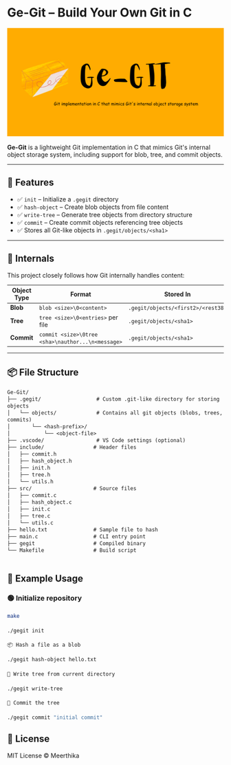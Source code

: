 # Ge-Git – Build Your Own Git in C
![Ge-Git Logo](logo.png)

**Ge-Git** is a lightweight Git implementation in C that mimics Git's internal object storage system, including support for blob, tree, and commit objects.

---

## 🚀 Features

- ✅ `init` – Initialize a `.gegit` directory
- ✅ `hash-object` – Create blob objects from file content
- ✅ `write-tree` – Generate tree objects from directory structure
- ✅ `commit` – Create commit objects referencing tree objects
- ✅ Stores all Git-like objects in `.gegit/objects/<sha1>`

---

## 🧠 Internals

This project closely follows how Git internally handles content:

| Object Type | Format                                              | Stored In                                      |
|-------------|------------------------------------------------------|------------------------------------------------|
| **Blob**    | `blob <size>\0<content>`                             | `.gegit/objects/<first2>/<rest38>`             |
| **Tree**    | `tree <size>\0<entries>` per file                    | `.gegit/objects/<sha1>`                        |
| **Commit**  | `commit <size>\0tree <sha>\nauthor...\n<message>`    | `.gegit/objects/<sha1>`                        |

---

## 📦 File Structure
```
Ge-Git/
├── .gegit/                  # Custom .git-like directory for storing objects
│   └── objects/             # Contains all git objects (blobs, trees, commits)
│       └── <hash-prefix>/
│           └── <object-file>
├── .vscode/                 # VS Code settings (optional)
├── include/                # Header files
│   ├── commit.h
│   ├── hash_object.h
│   ├── init.h
│   ├── tree.h
│   └── utils.h
├── src/                    # Source files
│   ├── commit.c
│   ├── hash_object.c
│   ├── init.c
│   ├── tree.c
│   └── utils.c
├── hello.txt               # Sample file to hash
├── main.c                  # CLI entry point
├── gegit                   # Compiled binary
└── Makefile                # Build script


```

## 🧪 Example Usage

### 🟢 Initialize repository

```bash
make

./gegit init

📦 Hash a file as a blob

./gegit hash-object hello.txt

🌲 Write tree from current directory

./gegit write-tree

📝 Commit the tree

./gegit commit "initial commit"
```

## 🪪 License

MIT License © Meerthika
